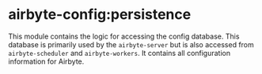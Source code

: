 # airbyte-config:persistence

This module contains the logic for accessing the config database. This database is primarily used by the `airbyte-server` but is also accessed from `airbyte-scheduler` and `airbyte-workers`. It contains all configuration information for Airbyte.
